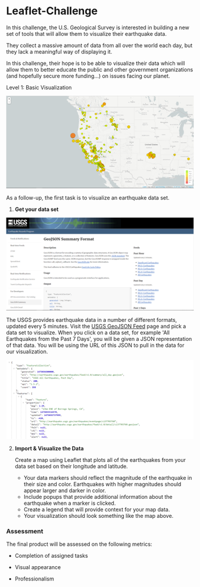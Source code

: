 # Leaflet-Challenge

In this challenge, the U.S. Geological Survey is interested in building a new set of tools that will allow them to visualize their earthquake data. 

They collect a massive amount of data from all over the world each day, but they lack a meaningful way of displaying it. 

In this challenge, their hope is to be able to visualize their data which will allow them to better educate the public and other government organizations (and hopefully secure more funding...) on issues facing our planet.


Level 1: Basic Visualization

![2-BasicMap](Images/2-BasicMap.png)

As a follow-up, the first task is to visualize an earthquake data set.

1.  **Get your data set**

   ![3-Data](Images/3-Data.png)

   The USGS provides earthquake data in a number of different formats, updated every 5 minutes. Visit the [USGS GeoJSON Feed](http://earthquake.usgs.gov/earthquakes/feed/v1.0/geojson.php) page and pick a data set to visualize. When you click on a data set, for example 'All Earthquakes from the Past 7 Days', you will be given a JSON representation of that data. You will be using the URL of this JSON to pull in the data for our visualization.

   ![4-JSON](Images/4-JSON.png)

2. **Import & Visualize the Data**

   Create a map using Leaflet that plots all of the earthquakes from your data set based on their longitude and latitude.

   * Your data markers should reflect the magnitude of the earthquake in their size and color. Earthquakes with higher magnitudes should appear larger and darker in color.
   * Include popups that provide additional information about the earthquake when a marker is clicked.
   * Create a legend that will provide context for your map data.
   * Your visualization should look something like the map above.


### Assessment

The final product will be assessed on the following metrics:

* Completion of assigned tasks

* Visual appearance

* Professionalism



